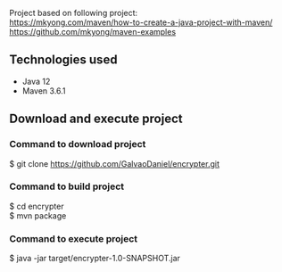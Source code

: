 Project based on following project: <br/>
https://mkyong.com/maven/how-to-create-a-java-project-with-maven/ <br/>
https://github.com/mkyong/maven-examples

## Technologies used
- Java 12
- Maven 3.6.1

## Download and execute project

### Command to download project

$ git clone https://github.com/GalvaoDaniel/encrypter.git

### Command to build project

$ cd encrypter <br/>
$ mvn package

### Command to execute project

$ java -jar target/encrypter-1.0-SNAPSHOT.jar <String to encrypt>
